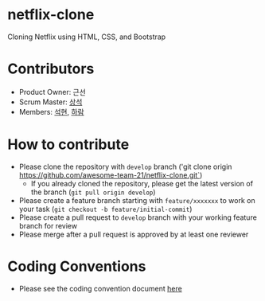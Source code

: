 # netflix-clone
Cloning Netflix using HTML, CSS, and Bootstrap

# Contributors
- Product Owner: 근선
- Scrum Master: [상석](https://github.com/ldss3sang)
- Members: [석현](https://github.com/tktjrgus12), [하람](https://github.com/kharam1436)

# How to contribute
- Please clone the repository with `develop` branch ('git clone origin https://github.com/awesome-team-21/netflix-clone.git`)
  - If you already cloned the repository, please get the latest version of the branch (`git pull origin develop`)
- Please create a feature branch starting with `feature/xxxxxxx` to work on your task (`git checkout -b feature/initial-commit`)
- Please create a pull request to `develop` branch with your working feature branch for review
- Please merge after a pull request is approved by at least one reviewer

# Coding Conventions
- Please see the coding convention document [here](/docs/conventions.md)
